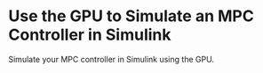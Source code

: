 # **Use the GPU to Simulate an MPC Controller in Simulink**

Simulate your MPC controller in Simulink using the GPU.

